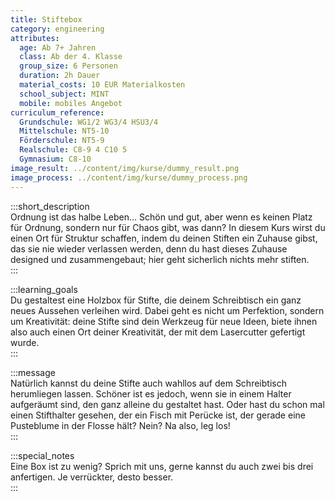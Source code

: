 ```yaml
---
title: Stiftebox
category: engineering
attributes:
  age: Ab 7+ Jahren
  class: Ab der 4. Klasse
  group_size: 6 Personen
  duration: 2h Dauer
  material_costs: 10 EUR Materialkosten
  school_subject: MINT
  mobile: mobiles Angebot
curriculum_reference:
  Grundschule: WG1/2 WG3/4 HSU3/4  
  Mittelschule: NT5-10
  Förderschule: NT5-9   
  Realschule: C8-9 4 C10 5
  Gymnasium: C8-10
image_result: ../content/img/kurse/dummy_result.png
image_process: ../content/img/kurse/dummy_process.png
---
```

:::short_description  
Ordnung ist das halbe Leben... Schön und gut, aber wenn es keinen Platz für Ordnung, sondern nur für Chaos gibt, was dann? In diesem Kurs wirst du einen Ort für Struktur schaffen, indem du deinen Stiften ein Zuhause gibst, das sie nie wieder verlassen werden, denn du hast dieses Zuhause designed und zusammengebaut; hier geht sicherlich nichts mehr stiften.             
:::

:::learning_goals  
Du gestaltest eine Holzbox für Stifte, die deinem Schreibtisch ein ganz neues Aussehen verleihen wird. Dabei geht es nicht um Perfektion, sondern um Kreativität: deine Stifte sind dein Werkzeug für neue Ideen, biete ihnen also auch einen Ort deiner Kreativität, der mit dem Lasercutter gefertigt wurde.                      
:::

:::message  
Natürlich kannst du deine Stifte auch wahllos auf dem Schreibtisch herumliegen lassen. Schöner ist es jedoch, wenn sie in einem Halter aufgeräumt sind, den ganz alleine du gestaltet hast. Oder hast du schon mal einen Stifthalter gesehen, der ein Fisch mit Perücke ist, der gerade eine Pusteblume in der Flosse hält? Nein? Na also, leg los!      
:::  

:::special_notes  
Eine Box ist zu wenig? Sprich mit uns, gerne kannst du auch zwei bis drei anfertigen. Je verrückter, desto besser.       
:::
